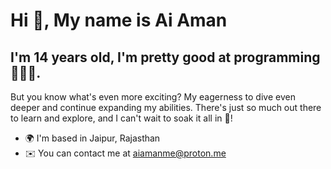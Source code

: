 Hi 👋, My name is Ai Aman
===============================================================================================================================

I'm 14 years old, I'm pretty good at programming 🧑🏼‍💻.
---------------------------------------------------------

But you know what's even more exciting? My eagerness to dive even deeper and continue expanding my abilities. There's just so much out there to learn and explore, and I can't wait to soak it all in 🌱!

* 🌍  I'm based in Jaipur, Rajasthan
* ✉️  You can contact me at [aiamanme@proton.me](mailto:aiamanme@proton.me)

